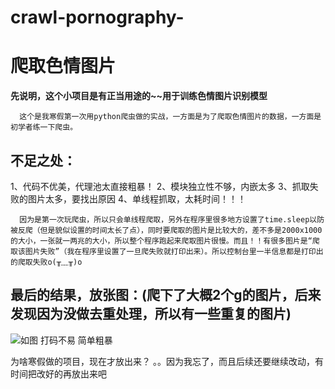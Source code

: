 # crawl-pornography-
爬取色情图片
========================


  **先说明，这个小项目是有正当用途的~~用于训练色情图片识别模型**
      
      这个是我寒假第一次用python爬虫做的实战，一方面是为了爬取色情图片的数据，一方面是初学者练一下爬虫。
  
  不足之处：
  ---------------
  1、代码不优美，代理池太直接粗暴！
  2、模块独立性不够，内嵌太多
  3、抓取失败的图片太多，要找出原因
  4、单线程抓取，太耗时间！！！
           
      因为是第一次玩爬虫，所以只会单线程爬取，另外在程序里很多地方设置了time.sleep以防被反爬（但是貌似设置的时间太长了点），同时要爬取的图片是比较大的，差不多是2000x1000的大小，一张就一两兆的大小，所以整个程序跑起来爬取图片很慢。而且！！有很多图片是“爬取该图片失败”（我在程序里设置了一旦爬失败就打印出来）。所以控制台里一半信息都是打印出的爬取失败o(╥﹏╥)o



  最后的结果，放张图：(爬下了大概2个g的图片，后来发现因为没做去重处理，所以有一些重复的图片)
  --------------------
  
![如图 打码不易 简单粗暴](https://github.com/HELL-TO-HEAVEN/crawl-pornography-/blob/master/renti3png.png)


  为啥寒假做的项目，现在才放出来？
  。。因为我忘了，而且后续还要继续改动，有时间把改好的再放出来吧
